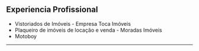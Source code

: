 ## Experiencia Profissional
 - Vistoriados de Imóveis - Empresa Toca Imóveis
 - Plaqueiro de imóveis de locação e venda - Moradas Imóveis
 - Motoboy

---